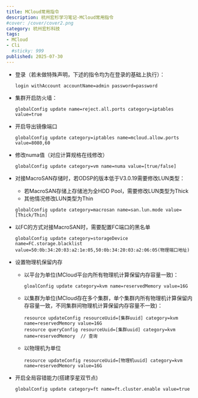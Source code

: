 ```yaml
---
title: MCloud常用指令
description: 杭州宏杉学习笔记-MCloud常用指令
#cover: /cover/cover2.png
category: 杭州宏杉科技
tags:
- MCloud
- Cli
  #sticky: 999
published: 2025-07-30
---
```


* 登录（若未做特殊声明，下述的指令均为在登录的基础上执行）：
  ```shell
  login withAccount accountName=admin password=password
  ```
* 集群开启防火墙：
  ```shell
  globalConfig update name=reject.all.ports category=iptables value=true
  ```
* 开启导出镜像端口
  ```shell
  globalConfig update category=iptables name=mcloud.allow.ports value=8080,60
  ```
* 修改numa值（对应计算规格在线修改）
  ```shell
  globalConfig update category=vm name=numa value=[true/false]
  ```
  
* 对接MacroSAN存储时，若ODSP的版本低于V3.0.19需要修改LUN类型：
  * 若MacroSAN存储上存储池为全HDD Pool，需要修改LUN类型为Thick
  * 其他情况修改LUN类型为Thin
  ```shell
  globalConfig update category=macrosan name=san.lun.mode value=[Thick/Thin]
  ```
  
* 以FC的方式对接MacroSAN时，需要配置FC端口的黑名单
  ```shell 
  globalConfig update category=storageDevice name=FC.storage.blacklist value=50:0b:34:20:03:a2:1e:05,50:0b:34:20:03:a2:06:05(物理端口地址)
  ```
  
* 设置物理机保留内存
  * 以平台为单位(MCloud平台内所有物理机计算保留内存容量一致)：
    ```shell
    gloalConfig update category=kvm name=reservedMemory value=16G
    ```
  * 以集群为单位(MCloud存在多个集群，单个集群内所有物理机计算保留内存容量一致，不同集群间物理机计算保留内存容量不一致)：
    ```shell
    resource updateConfig resourceUuid=[集群uuid] category=kvm name=reservedMemory value=16G
    resource queryConfig resourceUuid=[集群uuid] category=kvm name=reservedMemory  // 查询
    ```
  * 以物理机为单位
    ````shell
    resource updateConfig resourceUuid=[物理机uuid] category=kvm name=reservedMemory value=16G
    ````

* 开启全局容错能力(搭建孪星双节点)
  ```shell
  globalConfig update category=ft name=ft.cluster.enable value=true
  ```